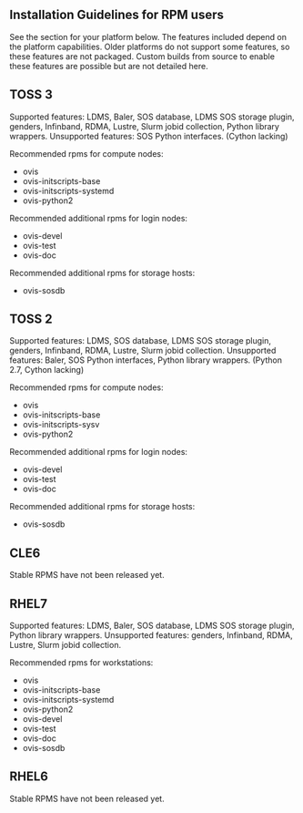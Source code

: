 ## Installation Guidelines for RPM users
See the section for your platform below.
The features included depend on the platform capabilities. Older platforms do not support some features, so these features are not packaged.
Custom builds from source to enable these features are possible but are not detailed here.

## TOSS 3

Supported features: LDMS, Baler, SOS database, LDMS SOS storage plugin, genders, Infinband, RDMA, Lustre, Slurm jobid collection, Python library wrappers.
Unsupported features: SOS Python interfaces. (Cython lacking)

Recommended rpms for compute nodes:
* ovis
* ovis-initscripts-base
* ovis-initscripts-systemd
* ovis-python2

Recommended additional rpms for login nodes:
* ovis-devel
* ovis-test
* ovis-doc

Recommended additional rpms for storage hosts:
* ovis-sosdb

## TOSS 2

Supported features: LDMS, SOS database, LDMS SOS storage plugin, genders, Infinband, RDMA, Lustre, Slurm jobid collection.
Unsupported features: Baler, SOS Python interfaces, Python library wrappers. (Python 2.7, Cython lacking)

Recommended rpms for compute nodes:
* ovis
* ovis-initscripts-base
* ovis-initscripts-sysv
* ovis-python2

Recommended additional rpms for login nodes:
* ovis-devel
* ovis-test
* ovis-doc

Recommended additional rpms for storage hosts:
* ovis-sosdb

## CLE6

Stable RPMS have not been released yet.

## RHEL7

Supported features: LDMS, Baler, SOS database, LDMS SOS storage plugin, Python library wrappers.
Unsupported features: genders, Infinband, RDMA, Lustre, Slurm jobid collection.

Recommended rpms for workstations:
* ovis
* ovis-initscripts-base
* ovis-initscripts-systemd
* ovis-python2
* ovis-devel
* ovis-test
* ovis-doc
* ovis-sosdb

## RHEL6

Stable RPMS have not been released yet.
